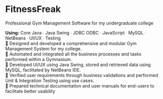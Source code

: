 # FitnessFreak
Professional Gym Management Software for my undergraduate college

<b>Using:</b> Core Java ∙ Java Swing ∙ JDBC ODBC ∙ JavaScript ∙ MySQL ∙ NetBeans ∙ UI/UX ∙ Testing <br>
	Designed and developed a comprehensive and modular Gym Management System for my college. <br>
	Automated and integrated all the business processes and tasks performed within a Gymnasium. <br>
	Developed UI/UX using Java Swing, stored and retrieved data using MySQL, facilitated by NetBeans IDE. <br>
	Verified user requirements through business validations and performed Unit & Integration Testing using use cases. <br>
	Prepared technical documentation and user manuals for end-users to facilitate better usability 

